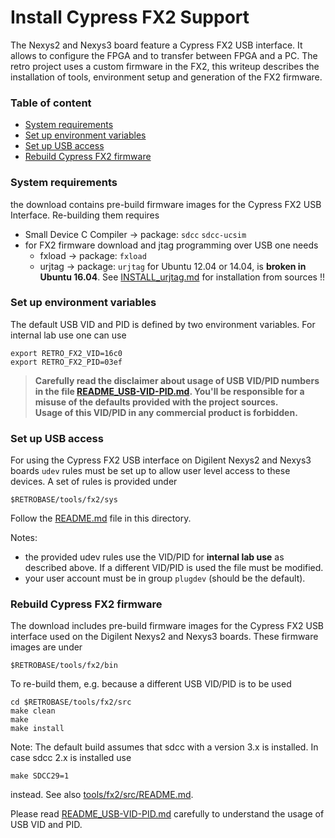 # Install Cypress FX2 Support

The Nexys2 and Nexys3 board feature a Cypress FX2 USB interface. It allows
to configure the FPGA and to transfer between FPGA and a PC. The retro
project uses a custom firmware in the FX2, this writeup describes the
installation of tools, environment setup and generation of the FX2 firmware.

### Table of content

- [System requirements](#user-content-sysreq)
- [Set up environment variables](#user-content-envvar)
- [Set up USB access](#user-content-usb-access)
- [Rebuild Cypress FX2 firmware](#user-content-fx2-firmware)

### <a id="sysreq">System requirements</a>
  
the download contains pre-build firmware images for the Cypress FX2
USB Interface. Re-building them requires
- Small Device C Compiler -> package: `sdcc` `sdcc-ucsim`
- for FX2 firmware download and jtag programming over USB one needs
  - fxload -> package: `fxload`
  - urjtag -> package: `urjtag` for Ubuntu 12.04 or 14.04,
      is **broken in Ubuntu 16.04**.
      See [INSTALL_urjtag.md](INSTALL_urjtag.md) for installation from sources !!

### <a id="envvar">Set up environment variables</a>

The default USB VID and PID is defined by two environment variables. 
For internal lab use one can use

    export RETRO_FX2_VID=16c0
    export RETRO_FX2_PID=03ef

> **Carefully read the disclaimer about usage of USB VID/PID numbers  
> in the file [README_USB-VID-PID.md](README_USB-VID-PID.md). You'll be responsible for a  
> misuse of the defaults provided with the project sources.  
> Usage of this VID/PID in any commercial product is forbidden.**

### <a id="usb-access">Set up USB access</a>

For using the Cypress FX2 USB interface on Digilent Nexys2 and Nexys3
boards `udev` rules must be set up to allow user level access to
these devices. A set of rules is provided under

    $RETROBASE/tools/fx2/sys

Follow the [README.md](../tools/fx2/sys/README.md) file in this directory.

Notes:
- the provided udev rules use the VID/PID for **internal lab use** as
  described above. If a different VID/PID is used the file must be modified.
- your user account must be in group `plugdev` (should be the default).

### <a id="fx2-firmware">Rebuild Cypress FX2 firmware</a>

The download includes pre-build firmware images for the Cypress FX2
USB interface used on the Digilent Nexys2 and Nexys3 boards.
These firmware images are under

    $RETROBASE/tools/fx2/bin

To re-build them, e.g. because a different USB VID/PID is to be used

    cd $RETROBASE/tools/fx2/src
    make clean
    make
    make install

Note: The default build assumes that sdcc with a version 3.x is installed.
In case sdcc 2.x is installed use

    make SDCC29=1

instead. See also [tools/fx2/src/README.md](../tools/fx2/src/README.md).

Please read [README_USB-VID-PID.md](README_USB-VID-PID.md) carefully to
understand the usage of USB VID and PID.

